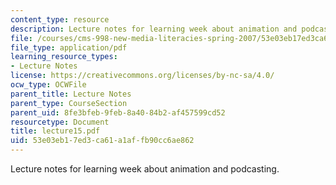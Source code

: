 ```yaml
---
content_type: resource
description: Lecture notes for learning week about animation and podcasting.
file: /courses/cms-998-new-media-literacies-spring-2007/53e03eb17ed3ca61a1affb90cc6ae862_lecture15.pdf
file_type: application/pdf
learning_resource_types:
- Lecture Notes
license: https://creativecommons.org/licenses/by-nc-sa/4.0/
ocw_type: OCWFile
parent_title: Lecture Notes
parent_type: CourseSection
parent_uid: 8fe3bfeb-9feb-8a40-84b2-af457599cd52
resourcetype: Document
title: lecture15.pdf
uid: 53e03eb1-7ed3-ca61-a1af-fb90cc6ae862
---
```

Lecture notes for learning week about animation and podcasting.
